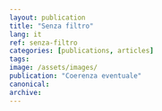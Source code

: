 ```yaml
---
layout: publication
title: "Senza filtro"
lang: it
ref: senza-filtro
categories: [publications, articles]
tags:
image: /assets/images/
publication: "Coerenza eventuale"
canonical:
archive:
---
```

